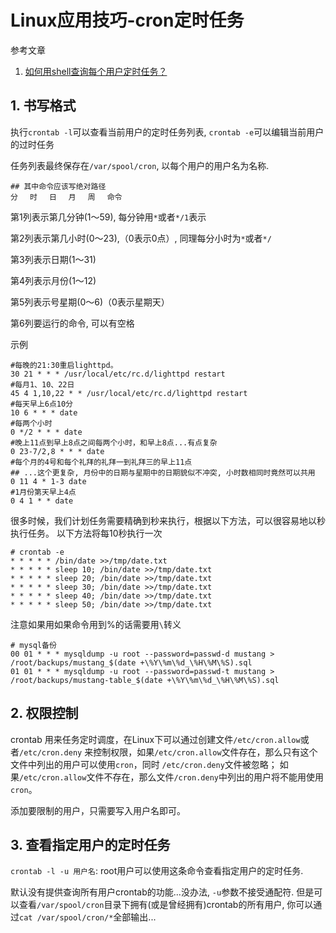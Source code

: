 # Linux应用技巧-cron定时任务

参考文章

1. [如何用shell查询每个用户定时任务？](https://segmentfault.com/q/1010000005340196)

## 1. 书写格式

执行`crontab -l`可以查看当前用户的定时任务列表, `crontab -e`可以编辑当前用户的过时任务

任务列表最终保存在`/var/spool/cron`, 以每个用户的用户名为名称.

```
## 其中命令应该写绝对路径
分　 时　 日　 月　 周　 命令
```

第1列表示第几分钟(1～59), 每分钟用`*`或者`*/1`表示

第2列表示第几小时(0～23),（0表示0点）, 同理每分小时为`*`或者`*/`

第3列表示日期(1～31)

第4列表示月份(1～12)

第5列表示号星期(0～6)（0表示星期天）

第6列要运行的命令, 可以有空格

示例

```
#每晚的21:30重启lighttpd。
30 21 * * * /usr/local/etc/rc.d/lighttpd restart
#每月1、10、22日
45 4 1,10,22 * * /usr/local/etc/rc.d/lighttpd restart
#每天早上6点10分
10 6 * * * date
#每两个小时
0 */2 * * * date
#晚上11点到早上8点之间每两个小时，和早上8点...有点复杂
0 23-7/2,8 * * * date
#每个月的4号和每个礼拜的礼拜一到礼拜三的早上11点
## ...这个更复杂, 月份中的日期与星期中的日期貌似不冲突, 小时数相同时竟然可以共用
0 11 4 * 1-3 date
#1月份第天早上4点
0 4 1 * * date 
```

很多时候，我们计划任务需要精确到秒来执行，根据以下方法，可以很容易地以秒执行任务。
以下方法将每10秒执行一次

```
# crontab -e
* * * * * /bin/date >>/tmp/date.txt
* * * * * sleep 10; /bin/date >>/tmp/date.txt
* * * * * sleep 20; /bin/date >>/tmp/date.txt
* * * * * sleep 30; /bin/date >>/tmp/date.txt
* * * * * sleep 40; /bin/date >>/tmp/date.txt
* * * * * sleep 50; /bin/date >>/tmp/date.txt
```
 
注意如果用如果命令用到%的话需要用`\`转义

```
# mysql备份
00 01 * * * mysqldump -u root --password=passwd-d mustang > /root/backups/mustang_$(date +\%Y\%m\%d_\%H\%M\%S).sql
01 01 * * * mysqldump -u root --password=passwd-t mustang > /root/backups/mustang-table_$(date +\%Y\%m\%d_\%H\%M\%S).sql
```

## 2. 权限控制

crontab 用来任务定时调度，在Linux下可以通过创建文件`/etc/cron.allow`或者`/etc/cron.deny` 
来控制权限，如果`/etc/cron.allow`文件存在，那么只有这个文件中列出的用户可以使用`cron`，同时 
`/etc/cron.deny`文件被忽略； 如果`/etc/cron.allow`文件不存在，那么文件`/cron.deny`中列出的用户将不能用使用`cron`。

添加要限制的用户，只需要写入用户名即可。

## 3. 查看指定用户的定时任务

`crontab -l -u 用户名`: root用户可以使用这条命令查看指定用户的定时任务.

默认没有提供查询所有用户crontab的功能...没办法, `-u`参数不接受通配符. 但是可以查看`/var/spool/cron`目录下拥有(或是曾经拥有)crontab的所有用户, 你可以通过`cat /var/spool/cron/*`全部输出... 